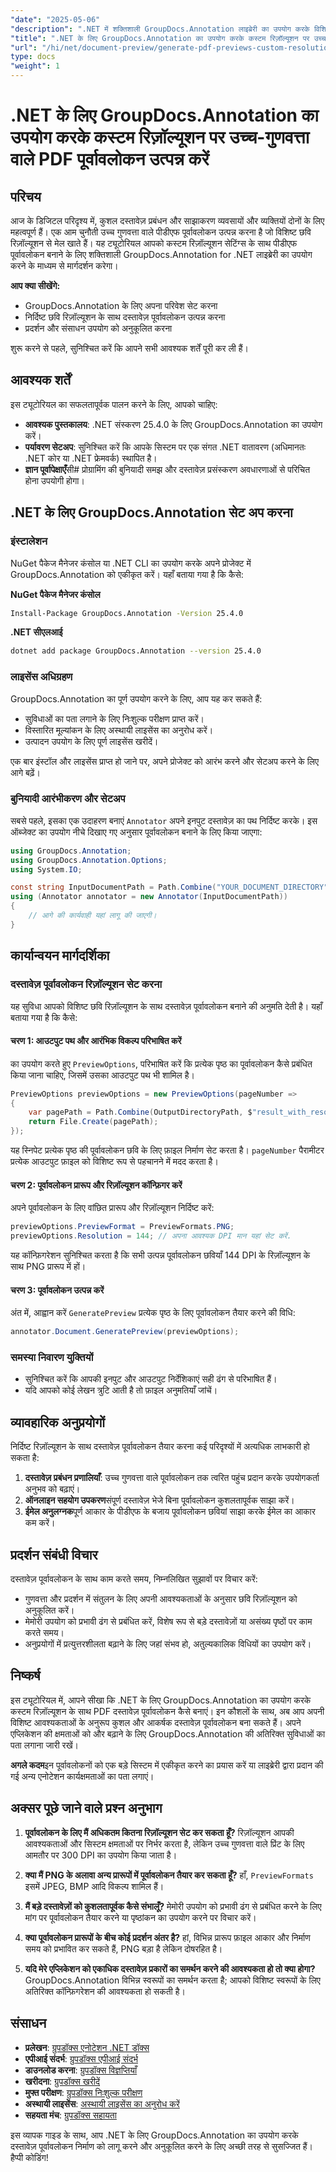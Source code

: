 ```yaml
---
"date": "2025-05-06"
"description": ".NET में शक्तिशाली GroupDocs.Annotation लाइब्रेरी का उपयोग करके विशिष्ट छवि रिज़ॉल्यूशन के साथ उच्च-गुणवत्ता वाले PDF दस्तावेज़ पूर्वावलोकन बनाना सीखें। आज ही अपने दस्तावेज़ प्रबंधन वर्कफ़्लो को अनुकूलित करें।"
"title": ".NET के लिए GroupDocs.Annotation का उपयोग करके कस्टम रिज़ॉल्यूशन पर उच्च-गुणवत्ता वाले PDF पूर्वावलोकन उत्पन्न करें"
"url": "/hi/net/document-preview/generate-pdf-previews-custom-resolutions-groupdocs/"
type: docs
"weight": 1
---
```


# .NET के लिए GroupDocs.Annotation का उपयोग करके कस्टम रिज़ॉल्यूशन पर उच्च-गुणवत्ता वाले PDF पूर्वावलोकन उत्पन्न करें

## परिचय

आज के डिजिटल परिदृश्य में, कुशल दस्तावेज़ प्रबंधन और साझाकरण व्यवसायों और व्यक्तियों दोनों के लिए महत्वपूर्ण हैं। एक आम चुनौती उच्च गुणवत्ता वाले पीडीएफ पूर्वावलोकन उत्पन्न करना है जो विशिष्ट छवि रिज़ॉल्यूशन से मेल खाते हैं। यह ट्यूटोरियल आपको कस्टम रिज़ॉल्यूशन सेटिंग्स के साथ पीडीएफ पूर्वावलोकन बनाने के लिए शक्तिशाली GroupDocs.Annotation for .NET लाइब्रेरी का उपयोग करने के माध्यम से मार्गदर्शन करेगा।

**आप क्या सीखेंगे:**
- GroupDocs.Annotation के लिए अपना परिवेश सेट करना
- निर्दिष्ट छवि रिज़ॉल्यूशन के साथ दस्तावेज़ पूर्वावलोकन उत्पन्न करना
- प्रदर्शन और संसाधन उपयोग को अनुकूलित करना

शुरू करने से पहले, सुनिश्चित करें कि आपने सभी आवश्यक शर्तें पूरी कर ली हैं।

## आवश्यक शर्तें

इस ट्यूटोरियल का सफलतापूर्वक पालन करने के लिए, आपको चाहिए:

- **आवश्यक पुस्तकालय**: .NET संस्करण 25.4.0 के लिए GroupDocs.Annotation का उपयोग करें।
- **पर्यावरण सेटअप**: सुनिश्चित करें कि आपके सिस्टम पर एक संगत .NET वातावरण (अधिमानतः .NET कोर या .NET फ्रेमवर्क) स्थापित है।
- **ज्ञान पूर्वापेक्षाएँ**सी# प्रोग्रामिंग की बुनियादी समझ और दस्तावेज़ प्रसंस्करण अवधारणाओं से परिचित होना उपयोगी होगा।

## .NET के लिए GroupDocs.Annotation सेट अप करना

### इंस्टालेशन

NuGet पैकेज मैनेजर कंसोल या .NET CLI का उपयोग करके अपने प्रोजेक्ट में GroupDocs.Annotation को एकीकृत करें। यहाँ बताया गया है कि कैसे:

**NuGet पैकेज मैनेजर कंसोल**

```bash
Install-Package GroupDocs.Annotation -Version 25.4.0
```

**.NET सीएलआई**

```bash
dotnet add package GroupDocs.Annotation --version 25.4.0
```

### लाइसेंस अधिग्रहण

GroupDocs.Annotation का पूर्ण उपयोग करने के लिए, आप यह कर सकते हैं:
- सुविधाओं का पता लगाने के लिए निःशुल्क परीक्षण प्राप्त करें।
- विस्तारित मूल्यांकन के लिए अस्थायी लाइसेंस का अनुरोध करें।
- उत्पादन उपयोग के लिए पूर्ण लाइसेंस खरीदें।

एक बार इंस्टॉल और लाइसेंस प्राप्त हो जाने पर, अपने प्रोजेक्ट को आरंभ करने और सेटअप करने के लिए आगे बढ़ें।

### बुनियादी आरंभीकरण और सेटअप

सबसे पहले, इसका एक उदाहरण बनाएं `Annotator` अपने इनपुट दस्तावेज़ का पथ निर्दिष्ट करके। इस ऑब्जेक्ट का उपयोग नीचे दिखाए गए अनुसार पूर्वावलोकन बनाने के लिए किया जाएगा:

```csharp
using GroupDocs.Annotation;
using GroupDocs.Annotation.Options;
using System.IO;

const string InputDocumentPath = Path.Combine("YOUR_DOCUMENT_DIRECTORY", "input.pdf");
using (Annotator annotator = new Annotator(InputDocumentPath))
{
    // आगे की कार्यवाही यहां लागू की जाएगी।
}
```

## कार्यान्वयन मार्गदर्शिका

### दस्तावेज़ पूर्वावलोकन रिज़ॉल्यूशन सेट करना

यह सुविधा आपको विशिष्ट छवि रिज़ॉल्यूशन के साथ दस्तावेज़ पूर्वावलोकन बनाने की अनुमति देती है। यहाँ बताया गया है कि कैसे:

#### चरण 1: आउटपुट पथ और आरंभिक विकल्प परिभाषित करें

का उपयोग करते हुए `PreviewOptions`, परिभाषित करें कि प्रत्येक पृष्ठ का पूर्वावलोकन कैसे प्रबंधित किया जाना चाहिए, जिसमें उसका आउटपुट पथ भी शामिल है।

```csharp
PreviewOptions previewOptions = new PreviewOptions(pageNumber =>
{
    var pagePath = Path.Combine(OutputDirectoryPath, $"result_with_resolution_{pageNumber}.png");
    return File.Create(pagePath);
});
```

यह स्निपेट प्रत्येक पृष्ठ की पूर्वावलोकन छवि के लिए फ़ाइल निर्माण सेट करता है। `pageNumber` पैरामीटर प्रत्येक आउटपुट फ़ाइल को विशिष्ट रूप से पहचानने में मदद करता है।

#### चरण 2: पूर्वावलोकन प्रारूप और रिज़ॉल्यूशन कॉन्फ़िगर करें

अपने पूर्वावलोकन के लिए वांछित प्रारूप और रिज़ॉल्यूशन निर्दिष्ट करें:

```csharp
previewOptions.PreviewFormat = PreviewFormats.PNG;
previewOptions.Resolution = 144; // अपना आवश्यक DPI मान यहां सेट करें.
```

यह कॉन्फ़िगरेशन सुनिश्चित करता है कि सभी उत्पन्न पूर्वावलोकन छवियाँ 144 DPI के रिज़ॉल्यूशन के साथ PNG प्रारूप में हों।

#### चरण 3: पूर्वावलोकन उत्पन्न करें

अंत में, आह्वान करें `GeneratePreview` प्रत्येक पृष्ठ के लिए पूर्वावलोकन तैयार करने की विधि:

```csharp
annotator.Document.GeneratePreview(previewOptions);
```

### समस्या निवारण युक्तियों

- सुनिश्चित करें कि आपकी इनपुट और आउटपुट निर्देशिकाएं सही ढंग से परिभाषित हैं।
- यदि आपको कोई लेखन त्रुटि आती है तो फ़ाइल अनुमतियाँ जांचें।

## व्यावहारिक अनुप्रयोगों

निर्दिष्ट रिज़ॉल्यूशन के साथ दस्तावेज़ पूर्वावलोकन तैयार करना कई परिदृश्यों में अत्यधिक लाभकारी हो सकता है:

1. **दस्तावेज़ प्रबंधन प्रणालियाँ**: उच्च गुणवत्ता वाले पूर्वावलोकन तक त्वरित पहुंच प्रदान करके उपयोगकर्ता अनुभव को बढ़ाएं।
2. **ऑनलाइन सहयोग उपकरण**संपूर्ण दस्तावेज़ भेजे बिना पूर्वावलोकन कुशलतापूर्वक साझा करें।
3. **ईमेल अनुलग्नक**पूर्ण आकार के पीडीएफ के बजाय पूर्वावलोकन छवियां साझा करके ईमेल का आकार कम करें।

## प्रदर्शन संबंधी विचार

दस्तावेज़ पूर्वावलोकन के साथ काम करते समय, निम्नलिखित सुझावों पर विचार करें:

- गुणवत्ता और प्रदर्शन में संतुलन के लिए अपनी आवश्यकताओं के अनुसार छवि रिज़ॉल्यूशन को अनुकूलित करें।
- मेमोरी उपयोग को प्रभावी ढंग से प्रबंधित करें, विशेष रूप से बड़े दस्तावेज़ों या असंख्य पृष्ठों पर काम करते समय।
- अनुप्रयोगों में प्रत्युत्तरशीलता बढ़ाने के लिए जहां संभव हो, अतुल्यकालिक विधियों का उपयोग करें।

## निष्कर्ष

इस ट्यूटोरियल में, आपने सीखा कि .NET के लिए GroupDocs.Annotation का उपयोग करके कस्टम रिज़ॉल्यूशन के साथ PDF दस्तावेज़ पूर्वावलोकन कैसे बनाएं। इन कौशलों के साथ, अब आप अपनी विशिष्ट आवश्यकताओं के अनुरूप कुशल और आकर्षक दस्तावेज़ पूर्वावलोकन बना सकते हैं। अपने एप्लिकेशन की क्षमताओं को और बढ़ाने के लिए GroupDocs.Annotation की अतिरिक्त सुविधाओं का पता लगाना जारी रखें।

**अगले कदम**इन पूर्वावलोकनों को एक बड़े सिस्टम में एकीकृत करने का प्रयास करें या लाइब्रेरी द्वारा प्रदान की गई अन्य एनोटेशन कार्यक्षमताओं का पता लगाएं।

## अक्सर पूछे जाने वाले प्रश्न अनुभाग

1. **पूर्वावलोकन के लिए मैं अधिकतम कितना रिज़ॉल्यूशन सेट कर सकता हूँ?**
   रिज़ॉल्यूशन आपकी आवश्यकताओं और सिस्टम क्षमताओं पर निर्भर करता है, लेकिन उच्च गुणवत्ता वाले प्रिंट के लिए आमतौर पर 300 DPI का उपयोग किया जाता है।

2. **क्या मैं PNG के अलावा अन्य प्रारूपों में पूर्वावलोकन तैयार कर सकता हूँ?**
   हाँ, `PreviewFormats` इसमें JPEG, BMP आदि विकल्प शामिल हैं।

3. **मैं बड़े दस्तावेज़ों को कुशलतापूर्वक कैसे संभालूँ?**
   मेमोरी उपयोग को प्रभावी ढंग से प्रबंधित करने के लिए मांग पर पूर्वावलोकन तैयार करने या पृष्ठांकन का उपयोग करने पर विचार करें।

4. **क्या पूर्वावलोकन प्रारूपों के बीच कोई प्रदर्शन अंतर है?**
   हां, विभिन्न प्रारूप फ़ाइल आकार और निर्माण समय को प्रभावित कर सकते हैं, PNG बड़ा है लेकिन दोषरहित है।

5. **यदि मेरे एप्लिकेशन को एकाधिक दस्तावेज़ प्रकारों का समर्थन करने की आवश्यकता हो तो क्या होगा?**
   GroupDocs.Annotation विभिन्न स्वरूपों का समर्थन करता है; आपको विशिष्ट स्वरूपों के लिए अतिरिक्त कॉन्फ़िगरेशन की आवश्यकता हो सकती है।

## संसाधन

- **प्रलेखन**: [ग्रुपडॉक्स एनोटेशन .NET डॉक्स](https://docs.groupdocs.com/annotation/net/)
- **एपीआई संदर्भ**: [ग्रुपडॉक्स एपीआई संदर्भ](https://reference.groupdocs.com/annotation/net/)
- **डाउनलोड करना**: [ग्रुपडॉक्स विज्ञप्तियाँ](https://releases.groupdocs.com/annotation/net/)
- **खरीदना**: [ग्रुपडॉक्स खरीदें](https://purchase.groupdocs.com/buy)
- **मुफ्त परीक्षण**: [ग्रुपडॉक्स निःशुल्क परीक्षण](https://releases.groupdocs.com/annotation/net/)
- **अस्थायी लाइसेंस**: [अस्थायी लाइसेंस का अनुरोध करें](https://purchase.groupdocs.com/temporary-license/)
- **सहयता मंच**: [ग्रुपडॉक्स सहायता](https://forum.groupdocs.com/c/annotation/) 

इस व्यापक गाइड के साथ, आप .NET के लिए GroupDocs.Annotation का उपयोग करके दस्तावेज़ पूर्वावलोकन निर्माण को लागू करने और अनुकूलित करने के लिए अच्छी तरह से सुसज्जित हैं। हैप्पी कोडिंग!
